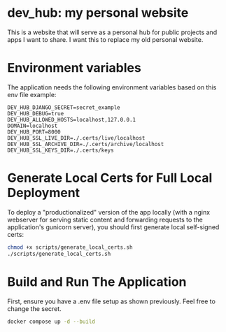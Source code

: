 # dev_hub: my personal website

This is a website that will serve as a personal hub for public projects and apps I want to share.
I want this to replace my old personal website.

# Environment variables

The application needs the following environment variables based on this env file example:

```
DEV_HUB_DJANGO_SECRET=secret_example
DEV_HUB_DEBUG=true
DEV_HUB_ALLOWED_HOSTS=localhost,127.0.0.1
DOMAIN=localhost
DEV_HUB_PORT=8000
DEV_HUB_SSL_LIVE_DIR=./.certs/live/localhost
DEV_HUB_SSL_ARCHIVE_DIR=./.certs/archive/localhost
DEV_HUB_SSL_KEYS_DIR=./.certs/keys
```

# Generate Local Certs for Full Local Deployment

To deploy a "productionalized" version of the app locally (with a nginx webserver for serving static content and forwarding requests to the application's gunicorn server), you should first generate local self-signed certs:

```bash
chmod +x scripts/generate_local_certs.sh
./scripts/generate_local_certs.sh
```

# Build and Run The Application

First, ensure you have a .env file setup as shown previously. Feel free to change the secret.

```bash
docker compose up -d --build
```